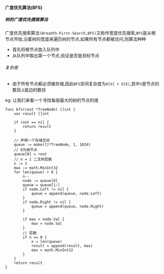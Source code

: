#### 广度优先算法(BFS)




##### 树的广度优先搜索算法
广度优先搜索算法`(Breadth-First-Search,BFS)`又称作宽度优先搜索,`BFS`是从根节点开始,沿着树的宽度来遍历树的节点,如果所有节点都被访问,则算法种种


* 首先将根节点放入队列中
* 从队列中取出第一个节点,验证是否是目标节点


###### 复杂度
* 由于所有节点都必须被存储,因此`BFS`空间复杂度为`O|V| + O|E|`,其中`V`是节点的数目,`E`是边的数目



eg: 让我们来看一个寻找每层最大的树的节点的值
```
func bfs(root *TreeNode) []int {
	var result []int

	if root == nil {
		return result
	}

	// 声明一个存储空间
	queue := make([]*TreeNode, 1, 1024)
	// 0为根节点
	queue[0] = root
	// n = 1 二叉树层数
	n := 1
	max := math.MinInt32
	for len(queue) > 0 {
		n--
		node := queue[0]
		queue = queue[1:]
		if node.Left != nil {
			queue = append(queue, node.Left)
		}
		if node.Right != nil {
			queue = append(queue, node.Right)
		}

		if max < node.Val {
			max = node.Val
		}
		// 层数
		if n == 0 {
			n = len(queue)
			result = append(result, max)
			max = math.MinInt32
		}
	}
	return result
}

```